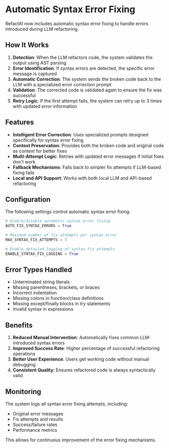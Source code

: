 
# Automatic Syntax Error Fixing

RefactAI now includes automatic syntax error fixing to handle errors introduced during LLM refactoring.

## How It Works

1. **Detection**: When the LLM refactors code, the system validates the output using AST parsing
2. **Error Identification**: If syntax errors are detected, the specific error message is captured
3. **Automatic Correction**: The system sends the broken code back to the LLM with a specialized error correction prompt
4. **Validation**: The corrected code is validated again to ensure the fix was successful
5. **Retry Logic**: If the first attempt fails, the system can retry up to 3 times with updated error information

## Features

- **Intelligent Error Correction**: Uses specialized prompts designed specifically for syntax error fixing
- **Context Preservation**: Provides both the broken code and original code as context for better fixes
- **Multi-Attempt Logic**: Retries with updated error messages if initial fixes don't work
- **Fallback Mechanisms**: Falls back to simpler fix attempts if LLM-based fixing fails
- **Local and API Support**: Works with both local LLM and API-based refactoring

## Configuration

The following settings control automatic syntax error fixing:

```python
# Enable/disable automatic syntax error fixing
AUTO_FIX_SYNTAX_ERRORS = True

# Maximum number of fix attempts per syntax error
MAX_SYNTAX_FIX_ATTEMPTS = 3

# Enable detailed logging of syntax fix attempts
ENABLE_SYNTAX_FIX_LOGGING = True
```

## Error Types Handled

- Unterminated string literals
- Missing parentheses, brackets, or braces
- Incorrect indentation
- Missing colons in function/class definitions
- Missing except/finally blocks in try statements
- Invalid syntax in expressions

## Benefits

1. **Reduced Manual Intervention**: Automatically fixes common LLM-introduced syntax errors
2. **Improved Success Rate**: Higher percentage of successful refactoring operations
3. **Better User Experience**: Users get working code without manual debugging
4. **Consistent Quality**: Ensures refactored code is always syntactically valid

## Monitoring

The system logs all syntax error fixing attempts, including:
- Original error messages
- Fix attempts and results
- Success/failure rates
- Performance metrics

This allows for continuous improvement of the error fixing mechanisms.
